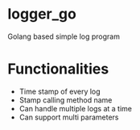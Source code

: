 # logger_go

Golang based simple log program

# Functionalities
* Time stamp of every log
* Stamp calling method name
* Can handle multiple logs at a time
* Can support multi parameters
